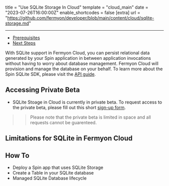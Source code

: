 title = "Use SQLite Storage In Cloud"
template = "cloud_main"
date = "2023-07-26T16:00:00Z"
enable_shortcodes = false
[extra]
url = "https://github.com/fermyon/developer/blob/main/content/cloud/sqlite-storage.md"

---

- [Prerequisites](#prerequisites)
- [Next Steps](#next-steps)

With SQLite support in Fermyon Cloud, you can persist relational data generated by your Spin application in between application invocations without having to worry about database management. Fermyon Cloud will provision and manage the database on your behalf. To learn more about the Spin SQLite SDK, please visit the [API guide](../spin/sqlite-api-guide.md).

## Accessing Private Beta

* SQLite Stoage in Cloud is currently in private beta. To request access to the private beta, please fill out this short [sign-up form](https://fibsu0jcu2g.typeform.com/to/Brv12FI0#hubspot_utk=xxxxx&hubspot_page_name=xxxxx&hubspot_page_url=xxxxx). 
>> Please note that the private beta is limited in space and all requests cannot be guarenteed. 

## Limitations for SQLite in Fermyon Cloud

## How To

* Deploy a Spin app that uses SQLite Storage
* Create a Table in your SQLite database
* Managed SQLite Database lifecycle